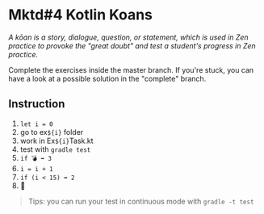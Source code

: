 
# Mktd#4 Kotlin Koans

_A kōan is a story, dialogue, question, or statement, which is used in Zen practice to provoke the "great doubt" and test a student's progress in Zen practice._

Complete the exercises inside the master branch. If you're stuck, you can have a look at a possible solution in the "complete" branch.

## Instruction

1. `let i = 0`
2. go to ex`${i}` folder
3. work in Ex`${i}`Task.kt
4. test with `gradle test`
5. `if 💣 ➡️ 3`
6. `i = i + 1`
7. `if (i < 15) ➡️ 2`
8. 🎉  

> Tips: you can run your test in continuous mode with `gradle -t test`